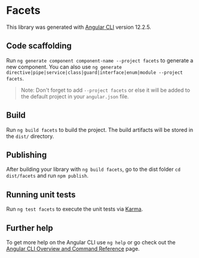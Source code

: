 # Facets

This library was generated with [Angular CLI](https://github.com/angular/angular-cli) version 12.2.5.

## Code scaffolding

Run `ng generate component component-name --project facets` to generate a new component. You can also use `ng generate directive|pipe|service|class|guard|interface|enum|module --project facets`.
> Note: Don't forget to add `--project facets` or else it will be added to the default project in your `angular.json` file. 

## Build

Run `ng build facets` to build the project. The build artifacts will be stored in the `dist/` directory.

## Publishing

After building your library with `ng build facets`, go to the dist folder `cd dist/facets` and run `npm publish`.

## Running unit tests

Run `ng test facets` to execute the unit tests via [Karma](https://karma-runner.github.io).

## Further help

To get more help on the Angular CLI use `ng help` or go check out the [Angular CLI Overview and Command Reference](https://angular.io/cli) page.
